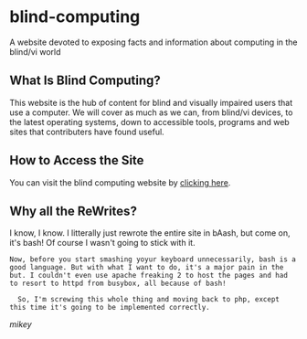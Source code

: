 # blind-computing
A website devoted to exposing facts and information about computing in the blind/vi world

## What Is Blind Computing?

This website is the hub of content for blind and visually impaired users that use a computer. We will cover as much as we can, from blind/vi devices, to the latest operating systems, down to accessible tools, programs and web sites that contributers have found useful.

## How to Access the Site

You can visit the blind computing website by [clicking here](http://blindcomputing.org).

## Why all the ReWrites?

  I know, I know. I litterally just rewrote the entire site in bAash, but come on, it's bash! Of course I wasn't going to stick with it.

    Now, before you start smashing yoyur keyboard unnecessarily, bash is a good language. But with what I want to do, it's a major pain in the 
    but. I couldn't even use apache freaking 2 to host the pages and had to resort to httpd from busybox, all because of bash!

      So, I'm screwing this whole thing and moving back to php, except this time it's going to be implemented correctly.

*mikey*
